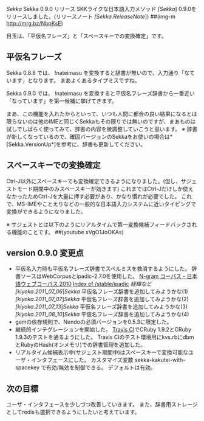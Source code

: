 *Sekka* Sekka 0.9.0 リリース
SKKライクな日本語入力メソッド *[Sekka*] 0.9.0をリリースしました。(リリースノート *[Sekka.ReleaseNote*])
 ##(img-m http://mrg.bz/NbpKsE)

目玉は、「平仮名フレーズ」と「スペースキーでの変換確定」です。

## 平仮名フレーズ
Sekka 0.8.8 では、
!nateimasu
を変換すると辞書が無いので、入力通り「なています」となります。
まあよくあるタイプミスですね。

Sekka 0.9.0 では、
!nateimasu
を変換すると平仮名フレーズ辞書から一番近い「なっています」を第一候補に挙げてきます。

まあ、この機能を入れたからといって、いつも人間に都合の良い結果になるとは限らないのは他のIMEと同じくSekkaもその限りでは無いのですが、まあものは試しでしばらく使ってみて、辞書の内容を微調整していこうと思います。
※ 辞書が新しくなっているので、確固バージョンのSekkaをお使いの場合は*[Sekka.VersionUp*]を参考に、辞書も更新してください。

## スペースキーでの変換確定
Ctrl-J以外にスペースキーでも変換確定できるようになりました。(但し、サジェストモード期間中のみスペースキーが効きます)
これまではCtrl-Jだけしか使えなかったためCtrl-Jを大量に押す必要があり、かなり慣れが必要でした。
これで、MS-IMEやことえりなどの一般的な日本語入力システムに近いタイピングで変換ができるようになりました。

※ サジェストとは以下のようにリアルタイムで第一変換候補フィードバックされる機能のことです。
 ##(youtube xVgO1JoOKAs)

## version 0.9.0 変更点
- 平仮名入力時も平仮名フレーズ辞書でスペルミスを救済するようにした。
 辞書ソースはWebCorpusとipadic-2.7.0を使用した。
  [N-gram コーパス - 日本語ウェブコーパス 2010](http://s-yata.jp/corpus/nwc2010/ngrams/)
  [Index of /stable/ipadic](http://chasen.aist-nara.ac.jp/stable/ipadic/)
  *経緯など*
   *[kiyoka.2011_07_06*]*Sekka* 平仮名フレーズ辞書を追加してみようかな(1)
   *[kiyoka.2011_07_07*]*Sekka* 平仮名フレーズ辞書を追加してみようかな(2)
   *[kiyoka.2011_07_13*]*Sekka* 平仮名フレーズ辞書を追加してみようかな(3)
   *[kiyoka.2011_08_10*]*Sekka* 平仮名フレーズ辞書を追加してみようかな(4)
- gemの依存規則で、Nendoの必須バージョンを0.5.3に限定した。
- 継続的インテグレーションを開始した。
  [Travis CI](http://travis-ci.org/)でCRuby 1.9.2とCRuby 1.9.3のテストを通るようにした。
  Travis CIのテスト環境用にkvs.rbにdbmとRubyのHash(オンメモリ)での辞書管理を追加した。
- リアルタイム候補表示中(サジェスト期間中)はスペースキーで変換可能なユーザ・インタフェースにした。
 カスタマイズ変数 sekka-kakutei-with-spacekey で有効/無効を制御できる。
 デフォルトは有効。

## 次の目標
ユーザ・インタフェースを少しづつ改善していきます。
また、辞書用ストレージとしてredisも選択できるようにしたいと考えています。
